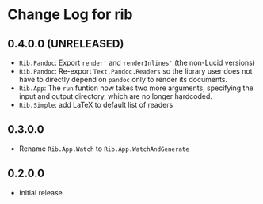 # Change Log for rib

## 0.4.0.0 (UNRELEASED)

- `Rib.Pandoc`: Export `render'` and `renderInlines'` (the non-Lucid versions)
- `Rib.Pandoc`: Re-export `Text.Pandoc.Readers` so the library user does not
  have to directly depend on `pandoc` only to render its documents.
- `Rib.App`: The `run` funtion now takes two more arguments, specifying the input and output directory, which are no longer hardcoded.
- `Rib.Simple`: add LaTeX to default list of readers

## 0.3.0.0

- Rename `Rib.App.Watch` to `Rib.App.WatchAndGenerate`

## 0.2.0.0

- Initial release.


